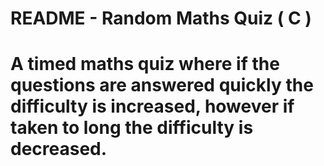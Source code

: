 # 	README - Random Maths Quiz ( C )
#
# 	A timed maths quiz where if the questions are answered quickly the difficulty is increased, however if taken to long the difficulty is decreased.
